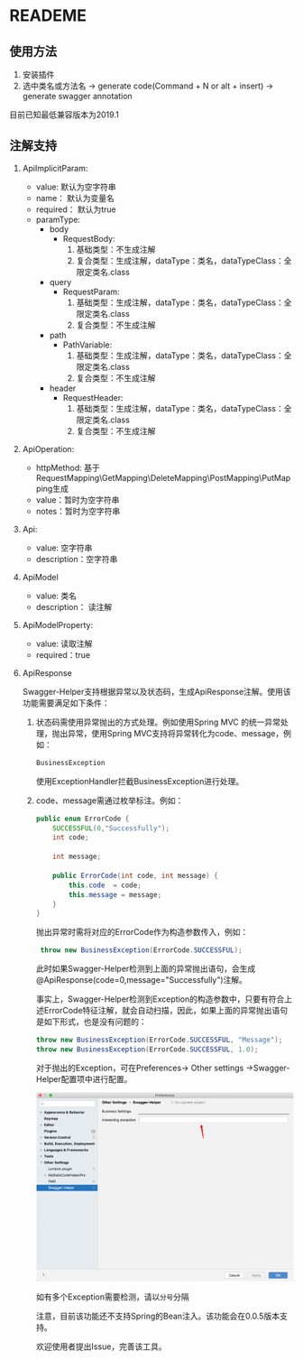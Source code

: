 # READEME

## 使用方法
1. 安装插件
2. 选中类名或方法名 -> generate code(Command + N or alt + insert) -> generate swagger annotation 

目前已知最低兼容版本为2019.1

## 注解支持

1. ApiImplicitParam:
    - value: 默认为空字符串
    - name： 默认为变量名
    - required： 默认为true
    - paramType:
        - body
            - RequestBody: 
                1. 基础类型：不生成注解
                2. 复合类型：生成注解，dataType：类名，dataTypeClass：全限定类名.class
        - query
            - RequestParam:
                1. 基础类型：生成注解，dataType：类名，dataTypeClass：全限定类名.class
                2. 复合类型：不生成注解
        - path
            - PathVariable:
                1. 基础类型：生成注解，dataType：类名，dataTypeClass：全限定类名.class
                2. 复合类型：不生成注解
        - header
            - RequestHeader:
                1. 基础类型：生成注解，dataType：类名，dataTypeClass：全限定类名.class
                2. 复合类型：不生成注解
                
2. ApiOperation:
    - httpMethod: 基于RequestMapping\GetMapping\DeleteMapping\PostMapping\PutMapping生成
    - value：暂时为空字符串
    - notes：暂时为空字符串
    
3. Api:
    - value: 空字符串
    - description：空字符串

4. ApiModel
    - value: 类名
    - description： 读注解
5. ApiModelProperty:
    - value: 读取注解
    - required：true
6. ApiResponse
    
    Swagger-Helper支持根据异常以及状态码，生成ApiResponse注解。使用该功能需要满足如下条件：
    1. 状态码需使用异常抛出的方式处理。例如使用Spring MVC 的统一异常处理，抛出异常，使用Spring MVC支持将异常转化为code、message，例如：
        ```java
       BusinessException
        ```
       使用ExceptionHandler拦截BusinessException进行处理。
    2. code、message需通过枚举标注。例如：
        ```java
        public enum ErrorCode {
            SUCCESSFUL(0,"Successfully");
            int code;
            
            int message;
            
            public ErrorCode(int code, int message) {
                this.code  = code;
                this.message = message;
            }
        }      
        ```
       抛出异常时需将对应的ErrorCode作为构造参数传入，例如：
       ```java
        throw new BusinessException(ErrorCode.SUCCESSFUL);
        ```
       此时如果Swagger-Helper检测到上面的异常抛出语句，会生成@ApiResponse(code=0,message="Successfully")注解。
       
       事实上，Swagger-Helper检测到Exception的构造参数中，只要有符合上述ErrorCode特征注解，就会自动扫描，因此，如果上面的异常抛出语句是如下形式，也是没有问题的：
       
       ```java
       throw new BusinessException(ErrorCode.SUCCESSFUL, "Message");
       throw new BusinessException(ErrorCode.SUCCESSFUL, 1.0);
       ```
       
        对于抛出的Exception，可在Preferences-> Other settings ->Swagger-Helper配置项中进行配置。
        
        ![](./doc/images/config1.png)
        
        如有多个Exception需要检测，请以`分号`分隔
        
        注意，目前该功能还不支持Spring的Bean注入。该功能会在0.0.5版本支持。
        
        欢迎使用者提出Issue，完善该工具。